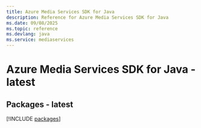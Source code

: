 ```yaml
---
title: Azure Media Services SDK for Java
description: Reference for Azure Media Services SDK for Java
ms.date: 09/08/2025
ms.topic: reference
ms.devlang: java
ms.service: mediaservices
---
```

# Azure Media Services SDK for Java - latest
## Packages - latest
[!INCLUDE [packages](media-services-index.md)]